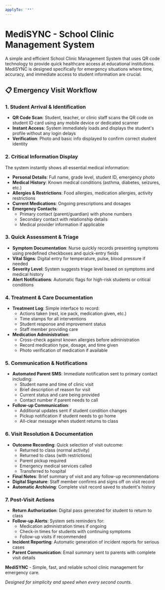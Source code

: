 ```yaml
---
applyTo: '**'
---
```


# MediSYNC - School Clinic Management System

A simple and efficient School Clinic Management System that uses QR code technology to provide quick healthcare access at educational institutions. MediSYNC is designed specifically for emergency situations where time, accuracy, and immediate access to student information are crucial.

## 📋 Emergency Visit Workflow

### 1. Student Arrival & Identification

- **QR Code Scan**: Student, teacher, or clinic staff scans the QR code on student ID card using any mobile device or dedicated scanner
- **Instant Access**: System immediately loads and displays the student's profile without any login delays
- **Verification**: Photo and basic info displayed to confirm correct student identity

### 2. Critical Information Display

The system instantly shows all essential medical information:

- **Personal Details**: Full name, grade level, student ID, emergency photo
- **Medical History**: Known medical conditions (asthma, diabetes, seizures, etc.)
- **Allergies & Restrictions**: Food allergies, medication allergies, activity restrictions
- **Current Medications**: Ongoing prescriptions and dosages
- **Emergency Contacts**:
  - Primary contact (parent/guardian) with phone numbers
  - Secondary contact with relationship details
  - Medical provider information if applicable

### 3. Quick Assessment & Triage

- **Symptom Documentation**: Nurse quickly records presenting symptoms using predefined checkboxes and quick-entry fields
- **Vital Signs**: Digital entry for temperature, pulse, blood pressure if needed
- **Severity Level**: System suggests triage level based on symptoms and medical history
- **Alert Notifications**: Automatic flags for high-risk students or critical conditions

### 4. Treatment & Care Documentation

- **Treatment Log**: Simple interface to record:
  - Actions taken (rest, ice pack, medication given, etc.)
  - Time stamps for all interventions
  - Student response and improvement status
  - Staff member providing care
- **Medication Administration**:
  - Cross-check against known allergies before administration
  - Record medication type, dosage, and time given
  - Photo verification of medication if available

### 5. Communication & Notifications

- **Automated Parent SMS**: Immediate notification sent to primary contact including:
  - Student name and time of clinic visit
  - Brief description of reason for visit
  - Current status and care being provided
  - Contact number if parent needs to call
- **Follow-up Communication**:
  - Additional updates sent if student condition changes
  - Pickup notification if student needs to go home
  - All-clear message when student returns to class

### 6. Visit Resolution & Documentation

- **Outcome Recording**: Quick selection of visit outcome:
  - Returned to class (normal activity)
  - Returned to class (with restrictions)
  - Parent pickup required
  - Emergency medical services called
  - Transferred to hospital
- **Final Notes**: Brief summary of visit and any follow-up recommendations
- **Digital Signature**: Staff member confirms and signs off on visit record
- **Automatic Archiving**: Complete visit record saved to student's history

### 7. Post-Visit Actions

- **Return Authorization**: Digital pass generated for student to return to class
- **Follow-up Alerts**: System sets reminders for:
  - Medication administration times if ongoing
  - Check-in times for students with continuing symptoms
  - Follow-up visits if recommended
- **Incident Reporting**: Automatic generation of incident reports for serious cases
- **Parent Communication**: Email summary sent to parents with complete visit details

**MediSYNC** - Simple, fast, and reliable school clinic management for emergency care.

_Designed for simplicity and speed when every second counts._
